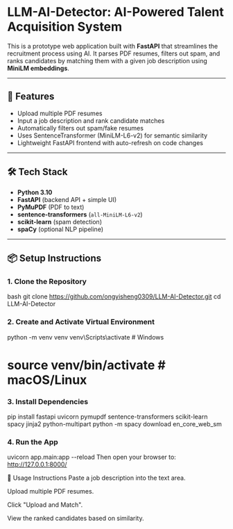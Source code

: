 # LLM-AI-Detector: AI-Powered Talent Acquisition System

This is a prototype web application built with **FastAPI** that streamlines the recruitment process using AI. It parses PDF resumes, filters out spam, and ranks candidates by matching them with a given job description using **MiniLM embeddings**.

---

## 🚀 Features

- Upload multiple PDF resumes
- Input a job description and rank candidate matches
- Automatically filters out spam/fake resumes
- Uses SentenceTransformer (MiniLM-L6-v2) for semantic similarity
- Lightweight FastAPI frontend with auto-refresh on code changes

---

## 🛠 Tech Stack

- **Python 3.10**
- **FastAPI** (backend API + simple UI)
- **PyMuPDF** (PDF to text)
- **sentence-transformers** (`all-MiniLM-L6-v2`)
- **scikit-learn** (spam detection)
- **spaCy** (optional NLP pipeline)

---

## 📦 Setup Instructions

### 1. Clone the Repository

bash
git clone https://github.com/ongyisheng0309/LLM-AI-Detector.git
cd LLM-AI-Detector

### 2. Create and Activate Virtual Environment

python -m venv venv
venv\Scripts\activate        # Windows
# source venv/bin/activate   # macOS/Linux

### 3. Install Dependencies

pip install fastapi uvicorn pymupdf sentence-transformers scikit-learn spacy jinja2 python-multipart
python -m spacy download en_core_web_sm

### 4. Run the App

uvicorn app.main:app --reload
Then open your browser to:
http://127.0.0.1:8000/

🧪 Usage Instructions
Paste a job description into the text area.

Upload multiple PDF resumes.

Click "Upload and Match".

View the ranked candidates based on similarity.

